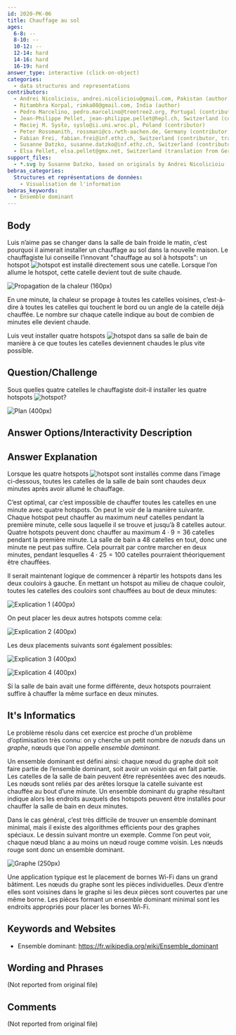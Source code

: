 ```yaml
---
id: 2020-PK-06
title: Chauffage au sol
ages:
  6-8: --
  8-10: --
  10-12: --
  12-14: hard
  14-16: hard
  16-19: hard
answer_type: interactive (click-on-object)
categories:
  - data structures and representations
contributors:
  - Andrei Nicolicioiu, andrei.nicolicioiu@gmail.com, Pakistan (author, graphics)
  - Ritambhra Korpal, rimka08@gmail.com, India (author)
  - Pedro Marcelino, pedro.marcelino@treetree2.org, Portugal (contributor)
  - Jean-Philippe Pellet, jean-philippe.pellet@hepl.ch, Switzerland (contributor)
  - Maciej M. Sysło, syslo@ii.uni.wroc.pl, Poland (contributor)
  - Peter Rossmanith, rossmani@cs.rwth-aachen.de, Germany (contributor)
  - Fabian Frei, fabian.frei@inf.ethz.ch, Switzerland (contributor, translation from English into German)
  - Susanne Datzko, susanne.datzko@inf.ethz.ch, Switzerland (contributor, graphics)
  - Elsa Pellet, elsa.pellet@gmx.net, Switzerland (translation from German into French)
support_files:
  - *.svg by Susanne Datzko, based on originals by Andrei Nicolicioiu
bebras_categories:
  Structures et représentations de données:
    - Visualisation de l'information
bebras_keywords:
  - Ensemble dominant
---
```



## Body

Luis n’aime pas se changer dans la salle de bain froide le matin, c’est pourquoi il aimerait installer un chauffage au sol dans la nouvelle maison. Le chauffagiste lui conseille l’innovant "chauffage au sol à hotspots": un hotspot ![hotspot] est installé directement sous une catelle. Lorsque l’on allume le hotspot, cette catelle devient tout de suite chaude.

[hotspot]: graphics/2020-PK-06_taskbody3.svg "hotspot (20px)"

![](graphics/2020-PK-06_taskbody1-compatible.svg "Propagation de la chaleur (160px)")

En une minute, la chaleur se propage à toutes les catelles voisines, c’est-à-dire à toutes les catelles qui touchent le bord ou un angle de la catelle déjà chauffée. Le nombre sur chaque catelle indique au bout de combien de minutes elle devient chaude.

Luis veut installer quatre hotspots ![hotspot] dans sa salle de bain de manière à ce que toutes les catelles deviennent chaudes le plus vite possible.


## Question/Challenge

Sous quelles quatre catelles le chauffagiste doit-il installer les quatre hotspots ![hotspot]?

![](graphics/2020-PK-06_taskbody2_interactive-interactive.svg "Plan (400px)")


## Answer Options/Interactivity Description

<!-- empty -->


## Answer Explanation

Lorsque les quatre hotspots ![hotspot] sont installés comme dans l’image ci-dessous, toutes les catelles de la salle de bain sont chaudes deux minutes après avoir allumé le chauffage.

C’est optimal, car c’est impossible de chauffer toutes les catelles en une minute avec quatre hotspots. On peut le voir de la manière suivante. Chaque hotspot peut chauffer au maximum neuf catelles pendant la première minute, celle sous laquelle il se trouve et jusqu’à 8 catelles autour. Quatre hotspots peuvent donc chauffer au maximum $4 \cdot 9 = 36$ catelles pendant la première minute. La salle de bain a 48 catelles en tout, donc une minute ne peut pas suffire. Cela pourrait par contre marcher en deux minutes, pendant lesquelles $4 \cdot 25 = 100$ catelles pourraient théoriquement être chauffées.

Il serait maintenant logique de commencer à répartir les hotspots dans les deux couloirs à gauche. En mettant un hotspot au milieu de chaque couloir, toutes les catelles des couloirs sont chauffées au bout de deux minutes:

![](graphics/2020-PK-06_explanation1-compatible.svg "Explication 1 (400px)")

On peut placer les deux autres hotspots comme cela:

![](graphics/2020-PK-06_explanation2-compatible.svg "Explication 2 (400px)")

Les deux placements suivants sont également possibles:

![](graphics/2020-PK-06_explanation3-compatible.svg "Explication 3 (400px)")

![](graphics/2020-PK-06_explanation4-compatible.svg "Explication 4 (400px)")

Si la salle de bain avait une forme différente, deux hotspots pourraient suffire à chauffer la même surface en deux minutes.


## It's Informatics

Le problème résolu dans cet exercice est proche d’un problème d’optimisation très connu: on y cherche un petit nombre de _nœuds_ dans un _graphe_, nœuds que l’on appelle _ensemble dominant_.

Un ensemble dominant est défini ainsi: chaque nœud du graphe doit soit faire partie de l’ensemble dominant, soit avoir un voisin qui en fait partie. Les catelles de la salle de bain peuvent être représentées avec des nœuds. Les nœuds sont reliés par des arêtes lorsque la catelle suivante est chauffée au bout d’une minute. Un ensemble dominant du graphe résultant indique alors les endroits auxquels des hotspots peuvent être installés pour chauffer la salle de bain en deux minutes.

Dans le cas général, c’est très difficile de trouver un ensemble dominant minimal, mais il existe des algorithmes efficients pour des graphes spéciaux. Le dessin suivant montre un exemple. Comme l’on peut voir, chaque nœud blanc a au moins un nœud rouge comme voisin. Les nœuds rouge sont donc un ensemble dominant.

![](graphics/2020-PK-06_itsinformatics-compatible.svg "Graphe (250px)")

Une application typique est le placement de bornes Wi-Fi dans un grand bâtiment. Les nœuds du graphe sont les pièces individuelles. Deux d’entre elles sont voisines dans le graphe si les deux pièces sont couvertes par une même borne. Les pièces formant un ensemble dominant minimal sont les endroits appropriés pour placer les bornes Wi-Fi.


## Keywords and Websites

 - Ensemble dominant: https://fr.wikipedia.org/wiki/Ensemble_dominant


## Wording and Phrases

(Not reported from original file)


## Comments

(Not reported from original file)
